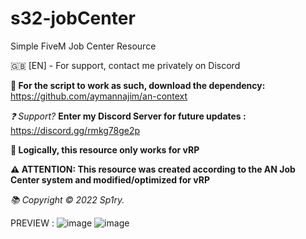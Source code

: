 # s32-jobCenter
Simple FiveM Job Center Resource

🇬🇧 [EN] - For support, contact me privately on Discord

**📌 For the script to work as such, download the dependency:** https://github.com/aymannajim/an-context

*❓ Support?*
**Enter my Discord Server for future updates :** https://discord.gg/rmkg78ge2p 

**🚧 Logically, this resource only works for vRP**

**⚠ ATTENTION: This resource was created according to the AN Job Center system and modified/optimized for vRP**

*📚 Copyright © 2022 Sp1ry.*

PREVIEW : ![image](https://user-images.githubusercontent.com/103727459/193593763-2df1b17a-e920-426f-9e2f-77a4e570b5e6.png)
![image](https://user-images.githubusercontent.com/103727459/193593796-2a451600-a243-4508-ab16-a1f06004d529.png)

